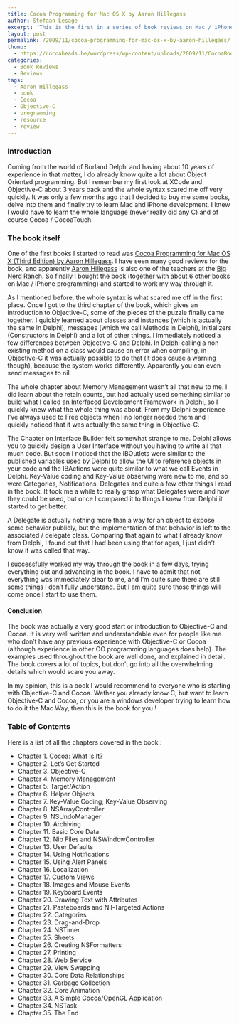 ```yaml
---
title: Cocoa Programming for Mac OS X by Aaron Hillegass
author: Stefaan Lesage
excerpt: 'This is the first in a series of book reviews on Mac / iPhone Programming, Objective-C and Cocoa.  This book should get recommended to everyone who is starting with Objective-C and Cocoa. '
layout: post
permalink: /2009/11/cocoa-programming-for-mac-os-x-by-aaron-hillegass/
thumb:
  - https://cocoaheads.be/wordpress/wp-content/uploads/2009/11/CocoaBookCover.jpeg
categories:
  - Book Reviews
  - Reviews
tags:
  - Aaron Hillegass
  - book
  - Cocoa
  - Objective-C
  - programming
  - resource
  - review
---
```

### Introduction

Coming from the world of Borland Delphi and having about 10 years of experience in that matter, I do already know quite a lot about Object Oriented programming. But I remember my first look at XCode and Objective-C about 3 years back and the whole syntax scared me off very quickly. It was only a few months ago that I decided to buy me some books, delve into them and finally try to learn Mac and iPhone development. I knew I would have to learn the whole language (never really did any C) and of course Cocoa / CocoaTouch.

### The book itself

One of the first books I started to read was [Cocoa Programming for Mac OS X (Third Edition) by Aaron Hillegass][1]. I have seen many good reviews for the book, and apparently [Aaron Hillegass][2] is also one of the teachers at the [Big Nerd Ranch][3]. So finally I bought the book (together with about 6 other books on Mac / iPhone programming) and started to work my way through it.

As I mentioned before, the whole syntax is what scared me off in the first place. Once I got to the third chapter of the book, which gives an introduction to Objective-C, some of the pieces of the puzzle finally came together. I quickly learned about classes and instances (which is actually the same in Delphi), messages (which we call Methods in Delphi), Initializers (Constructors in Delphi) and a lot of other things. I immediately noticed a few differences between Objective-C and Delphi. In Delphi calling a non existing method on a class would cause an error when compiling, in Objective-C it was actually possible to do that (it does cause a warning though), because the system works differently. Apparently you can even send messages to nil.

The whole chapter about Memory Management wasn&#8217;t all that new to me. I did learn about the retain counts, but had actually used something similar to build what I called an Interfaced Development Framework in Delphi, so I quickly knew what the whole thing was about. From my Delphi experience I&#8217;ve always used to Free objects when I no longer needed them and I quickly noticed that it was actually the same thing in Objective-C.

The Chapter on Interface Builder felt somewhat strange to me. Delphi allows you to quickly design a User Interface without you having to write all that much code. But soon I noticed that the IBOutlets were similar to the published variables used by Delphi to allow the UI to reference objects in your code and the IBActions were quite similar to what we call Events in Delphi. Key-Value coding and Key-Value observing were new to me, and so were Categories, Notifications, Delegates and quite a few other things I read in the book. It took me a while to really grasp what Delegates were and how they could be used, but once I compared it to things I knew from Delphi it started to get better.

A Delegate is actually nothing more than a way for an object to expose some behavior publicly, but the implementation of that behavior is left to the associated / delegate class. Comparing that again to what I already know from Delphi, I found out that I had been using that for ages, I just didn&#8217;t know it was called that way.

I successfully worked my way through the book in a few days, trying everything out and advancing in the book. I have to admit that not everything was immediately clear to me, and I&#8217;m quite sure there are still some things I don&#8217;t fully understand. But I am quite sure those things will come once I start to use them.

#### Conclusion

The book was actually a very good start or introduction to Objective-C and Cocoa. It is very well written and understandable even for people like me who don&#8217;t have any previous experience with Objective-C or Cocoa (although experience in other OO programming languages does help). The examples used throughout the book are well done, and explained in detail. The book covers a lot of topics, but don&#8217;t go into all the overwhelming details which would scare you away.

In my opinion, this is a book I would recommend to everyone who is starting with Objective-C and Cocoa. Wether you already know C, but want to learn Objective-C and Cocoa, or you are a windows developer trying to learn how to do it the Mac Way, then this is the book for you !

### Table of Contents

Here is a list of all the chapters covered in the book :

  * Chapter 1. Cocoa: What Is It?
  * Chapter 2. Let’s Get Started
  * Chapter 3. Objective-C
  * Chapter 4. Memory Management
  * Chapter 5. Target/Action
  * Chapter 6. Helper Objects
  * Chapter 7. Key-Value Coding; Key-Value Observing
  * Chapter 8. NSArrayController
  * Chapter 9. NSUndoManager
  * Chapter 10. Archiving
  * Chapter 11. Basic Core Data
  * Chapter 12. Nib Files and NSWindowController
  * Chapter 13. User Defaults
  * Chapter 14. Using Notifications
  * Chapter 15. Using Alert Panels
  * Chapter 16. Localization
  * Chapter 17. Custom Views
  * Chapter 18. Images and Mouse Events
  * Chapter 19. Keyboard Events
  * Chapter 20. Drawing Text with Attributes
  * Chapter 21. Pasteboards and Nil-Targeted Actions
  * Chapter 22. Categories
  * Chapter 23. Drag-and-Drop
  * Chapter 24. NSTimer
  * Chapter 25. Sheets
  * Chapter 26. Creating NSFormatters
  * Chapter 27. Printing
  * Chapter 28. Web Service
  * Chapter 29. View Swapping
  * Chapter 30. Core Data Relationships
  * Chapter 31. Garbage Collection
  * Chapter 32. Core Animation
  * Chapter 33. A Simple Cocoa/OpenGL Application
  * Chapter 34. NSTask
  * Chapter 35. The End

 [1]: http://www.bookdepository.co.uk/book/9780321503619/Cocoa-Programming-for-Mac-OS-X
 [2]: http://www.bignerdranch.com/instructors/hillegass.shtml
 [3]: http://www.bignerdranch.com/